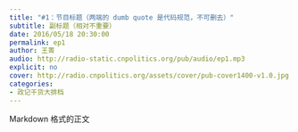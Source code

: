 ```yaml
---
title: "#1：节目标题（两端的 dumb quote 是代码规范，不可删去）"
subtitle: 副标题（相对不重要）
date: 2016/05/18 20:30:00
permalink: ep1
author: 王菁
audio: http://radio-static.cnpolitics.org/pub/audio/ep1.mp3
explicit: no
cover: http://radio.cnpolitics.org/assets/cover/pub-cover1400-v1.0.jpg
categories:
- 政记干货大排档
---
```


Markdown 格式的正文
